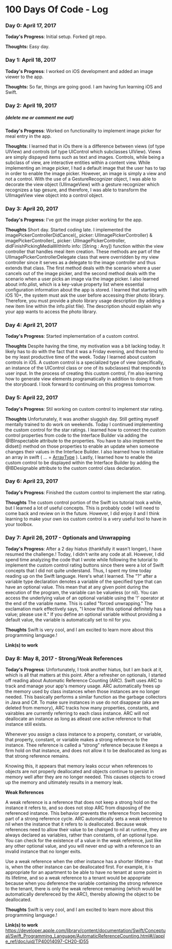 # 100 Days Of Code - Log

### Day 0: April 17, 2017

**Today's Progress**: Initial setup. Forked git repo.

**Thoughts:** Easy day.

### Day 1: April 18, 2017

**Today's Progress**: I worked on iOS development and added an image viewer to the app.

**Thoughts:** So far, things are going good. I am having fun learning iOS and Swift.

### Day 2: April 19, 2017
##### (delete me or comment me out)

**Today's Progress**: Worked on functionality to implement image picker for meal entry in the app.

**Thoughts**: I learned that in iOs there is a difference between views (of type UIView) and controls (of type UIControl which subclasses UIView). Views are simply dispayed items such as text and images. Controls, while being a subclass of view, are interactive entities within a content view. While implementing an image picker, I had a default image that the user has to tap in order to enable the image picker. However, an image is simply a view and not a control. With the use of a GestureRecognizer object, I was able to decorate the view object (UIImageView) with a gesture recognizer which recognizes a tap gesure, and therefore, I was able to transform the UIImageView view object into a control object.

### Day 3: April 20, 2017

**Today's Progress**: I've got the image picker working for the app.

**Thoughts** Short day. Started coding late. I implemented the 
imagePickerControllerDidCancel(_ picker: UIImagePickerController) & 
imagePickerController(_ picker: UIImagePickerController, didFinishPickingMediaWithInfo info: [String : Any]) function within the view controller that handles meal item creation. These methods are part of the UIImagePickerControllerDelegate class that were overridden by my view controller since it serves as a delegate to the image controller and thus extends that class. The first method deals with the scenario where a user cancels out of the image picker, and the second method deals with the scenario when a user picks an image via the image picker. I also learned about info.plist, which is a key-value property list where essential configuration information about the app is stored. I learned that starting with iOS 10+, the system must ask the user before accessing thier photo library. Therefore, you must provide a photo library usage description (by adding a new item line within the info.plist file). The description should explain why your app wants to access the photo library.

### Day 4: April 21, 2017

**Today's Progress**: Started implementation of a custom control.

**Thoughts** Despite having the time, my motivation was a bit lacking today. It likely has to do with the fact that it was a Friday evening, and those tend to be my least productive time of the week. Today I learned about custom controls in iOS. A custom control is a specialized type of view (specifically, an instance of the UIControl class or one of its subclasses) that responds to user input. In the process of creating this custom control, I'm also learning how to generate view elements programatically in addition to doing it from the storyboard. I look forward to continuing on this progress tomorrow.

### Day 5: April 22, 2017

**Today's Progress**: Stil working on custom control to implement star rating.

**Thoughts** Unfortunately, it was another sluggish day. Still getting myself mentally trained to do work on weekends. Today I continued implementing the custom control for the star ratings. I learned how to connect the custom control properties from code to the Interface Builder via adding the @IBInspectable attribute to the properties. You have to also implement the didset() method on those properties to enable an update when someone changes their values in the Interface Builder. I also learned how to initialize an array in swift ( ... = [ArrayType]() ). Lastly, I learned how to enable the custom control to be displayed within the Interface Builder by adding the @IBDesignable attribute to the custom control class declaration.

### Day 6: April 23, 2017

**Today's Progress**: Finished the custom control to implement the star rating.

**Thoughts** The custom control portion of the Swift ios tutorial took a while, but I learned a lot of useful concepts. This is probably code I will need to come back and review on in the future. However, I did enjoy it and I think learning to make your own ios custom control is a very useful tool to have in your toolbox.

### Day 7: April 26, 2017 - Optionals and Unwrapping

**Today's Progress**: After a 2 day hiatus (thankfully it wasn't longer), I have resumed the challenge.! Today, I didn't write any code at all. However, I did spend time analyzing the code that I wrote while following the tutorial to implement the custom control rating buttons since there were a lot of Swift concepts that I did not quite understand. Thus, I spent my time today reading up on the Swift language. Here's what I learned. The "?" after a variable type declaration denotes a variable of the specified type that can have an optional value. This mean that at any given point during the execution of the program, the variable can be valueless (or nil). You can access the underlying value of an optional variable using the '!' operator at the end of the variable name. This is called "forced unwrapping." The exclamation mark effectively says, "I know that this optional definitely has a value; please use it." If you define an optional variable without providing a default value, the variable is automatically set to nil for you.

**Thoughts** Swift is very cool, and I am excited to learn more about this programming language.!

**Link(s) to work**

### Day 8: May 8, 2017 - Strong/Weak References

**Today's Progress**: Unfortunately, I took another hiatus, but I am back at it, which is all that matters at this point. After a refresher on optionals, I started off reading about Automatic Reference Counting (ARC). Swift uses ARC to track and manage your app's memory usage. ARC automatically frees up the memory used by class instances when those instances are no longer needed. This basically performs a similar function as the garbage collectors in Java and C#. To make sure instances in use do not disappear (aka are deleted from memory), ARC tracks how many properties, constants, and vairables are currently referring to each class instance. ARC will not deallocate an instance as long as atleast one active reference to that instance still exists.

Whenever you assign a class instance to a property, constant, or variable, that property, constant, or variable makes a strong reference to the instance. Thee reference is called a “strong” reference because it keeps a firm hold on that instance, and does not allow it to be deallocated as long as that strong reference remains.

Knowing this, it appears that memory leaks occur when references to objects are not properly deallocated and objects continue to persist in memory well after they are no longer needed. This causes objects to crowd up the memory and ultimately results in a memory leak.

**Weak References**

A weak reference is a reference that does not keep a strong hold on the instance it refers to, and so does not stop ARC from disposing of the referenced instance. This behavior prevents the reference from becoming part of a strong reference cycle. ARC automatically sets a weak reference to nil when the instance that it refers to is deallocated.  Because weak references need to allow their value to be changed to nil at runtime, they are always declared as variables, rather than constants, of an optional type. You can check for the existence of a value in the weak reference, just like any other optional value, and you will never end up with a reference to an invalid instance that no longer exits.

Use a weak reference when the other instance has a shorter lifetime - that is, when the other instance can be deallocated first. For example, it is appropriate for an apartment to be able to have no tenant at some point in its lifetime, and so a weak reference to a tenant would be appopriate because when you deference the variable containing the strong reference to the tenant, there is only the weak reference remaining (which would be automatically derefereced by the ARC), thereby allowing the object to be deallocated.


**Thoughts** Swift is very cool, and I am excited to learn more about this programming language.!

**Link(s) to work** https://developer.apple.com/library/content/documentation/Swift/Conceptual/Swift_Programming_Language/AutomaticReferenceCounting.html#//apple_ref/doc/uid/TP40014097-CH20-ID55
